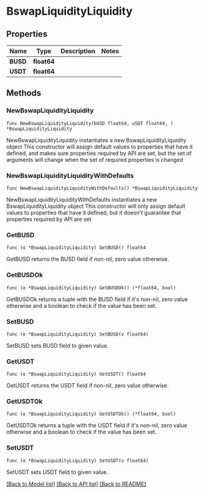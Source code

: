 # BswapLiquidityLiquidity

## Properties

Name | Type | Description | Notes
------------ | ------------- | ------------- | -------------
**BUSD** | **float64** |  | 
**USDT** | **float64** |  | 

## Methods

### NewBswapLiquidityLiquidity

`func NewBswapLiquidityLiquidity(bUSD float64, uSDT float64, ) *BswapLiquidityLiquidity`

NewBswapLiquidityLiquidity instantiates a new BswapLiquidityLiquidity object
This constructor will assign default values to properties that have it defined,
and makes sure properties required by API are set, but the set of arguments
will change when the set of required properties is changed

### NewBswapLiquidityLiquidityWithDefaults

`func NewBswapLiquidityLiquidityWithDefaults() *BswapLiquidityLiquidity`

NewBswapLiquidityLiquidityWithDefaults instantiates a new BswapLiquidityLiquidity object
This constructor will only assign default values to properties that have it defined,
but it doesn't guarantee that properties required by API are set

### GetBUSD

`func (o *BswapLiquidityLiquidity) GetBUSD() float64`

GetBUSD returns the BUSD field if non-nil, zero value otherwise.

### GetBUSDOk

`func (o *BswapLiquidityLiquidity) GetBUSDOk() (*float64, bool)`

GetBUSDOk returns a tuple with the BUSD field if it's non-nil, zero value otherwise
and a boolean to check if the value has been set.

### SetBUSD

`func (o *BswapLiquidityLiquidity) SetBUSD(v float64)`

SetBUSD sets BUSD field to given value.


### GetUSDT

`func (o *BswapLiquidityLiquidity) GetUSDT() float64`

GetUSDT returns the USDT field if non-nil, zero value otherwise.

### GetUSDTOk

`func (o *BswapLiquidityLiquidity) GetUSDTOk() (*float64, bool)`

GetUSDTOk returns a tuple with the USDT field if it's non-nil, zero value otherwise
and a boolean to check if the value has been set.

### SetUSDT

`func (o *BswapLiquidityLiquidity) SetUSDT(v float64)`

SetUSDT sets USDT field to given value.



[[Back to Model list]](../README.md#documentation-for-models) [[Back to API list]](../README.md#documentation-for-api-endpoints) [[Back to README]](../README.md)


